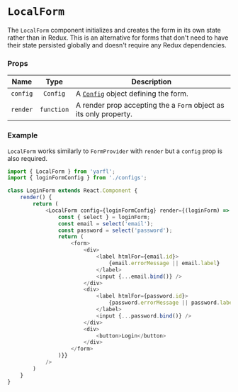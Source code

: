 # `LocalForm`

The `LocalForm` component initializes and creates the form in its own state rather than in Redux. This is an alternative for forms that don't need to have their state persisted globally and doesn't require any Redux dependencies.

### Props

| Name     |    Type    | Description                                                       |
|----------|:----------:|-------------------------------------------------------------------|
| `config` |  `Config`  | A [`Config`](./Config.md) object defining the form.                              |
| `render` | `function` | A render prop accepting the a `Form` object as its only property. |

### Example

`LocalForm` works similarly to `FormProvider` with `render` but a `config` prop is also required.

```javascript
import { LocalForm } from 'yarfl';
import { loginFormConfig } from './configs';

class LoginForm extends React.Component {
    render() {
        return (
            <LocalForm config={loginFormConfig} render={(loginForm) => {
                const { select } = loginForm;
                const email = select('email');
                const password = select('password');
                return (
                    <form>
                        <div>
                            <label htmlFor={email.id}>
                                {email.errorMessage || email.label}
                            </label>
                            <input {...email.bind()} />
                        </div>
                        <div>
                            <label htmlFor={password.id}>
                                {password.errorMessage || password.label}
                            </label>
                            <input {...password.bind()} />
                        </div>
                        <div>
                            <button>Login</button>
                        </div>
                    </form>
                )}}
            />
        )
    }
}
```

